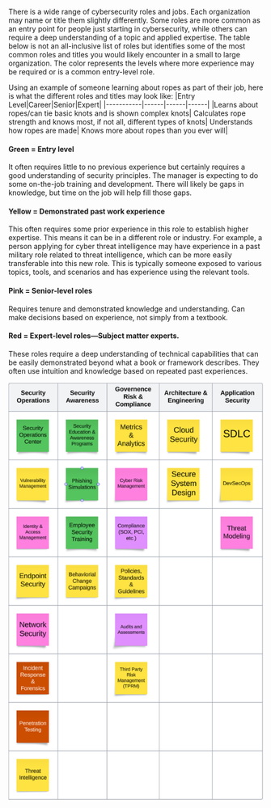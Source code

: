 There is a wide range of cybersecurity roles and jobs. Each organization may name or title them slightly differently. Some roles are more common as an entry point for people just starting in cybersecurity, while others can require a deep understanding of a topic and applied expertise. The table below is not an all-inclusive list of roles but identifies some of the most common roles and titles you would likely encounter in a small to large organization. The color represents the levels where more experience may be required or is a common entry-level role.

Using an example of someone learning about ropes as part of their job, here is what the different roles and titles may look like:
|Entry Level|Career|Senior|Expert|
|-----------|------|------|------|
|Learns about ropes/can tie basic knots and is shown complex knots| Calculates rope strength and knows most, if not all, different types of knots| Understands how ropes are made| Knows more about ropes than you ever will|

#### Green = Entry level   
It often requires little to no previous experience but certainly requires a good understanding of security principles.  The manager is expecting to do some on-the-job training and development.  There will likely be gaps in knowledge, but time on the job will help fill those gaps.     

#### Yellow = Demonstrated past work experience   
This often requires some prior experience in this role to establish higher expertise. This means it can be in a different role or industry. For example, a person applying for cyber threat intelligence may have experience in a past military role related to threat intelligence, which can be more easily transferable into this new role.   This is typically someone exposed to various topics, tools, and scenarios and has experience using the relevant tools.

#### Pink = Senior-level roles    
Requires tenure and demonstrated knowledge and understanding. Can make decisions based on experience, not simply from a textbook.   

#### Red = Expert-level roles—Subject matter experts.   
These roles require a deep understanding of technical capabilities that can be easily demonstrated beyond what a book or framework describes. They often use intuition and knowledge based on repeated past experiences.  

![Screenshot of cybersecurity roles](https://github.com/lancemueller/CybersecurityCareer/blob/main/Cyber%20Roles.png)
